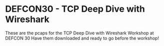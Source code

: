 # DEFCON30 - TCP Deep Dive with Wireshark
These are the pcaps for the TCP Deep Dive with Wireshark Workshop at DEFCON 30
Have them downloaded and ready to go before the workshop!
